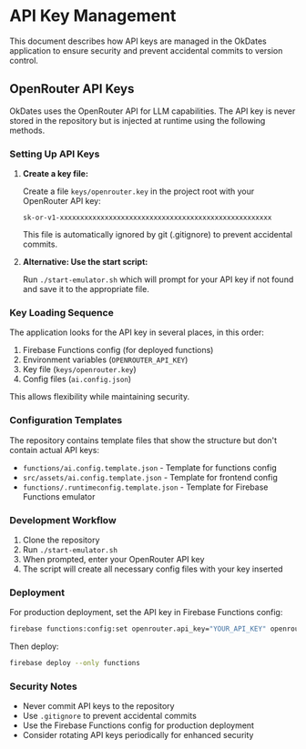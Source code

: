 # API Key Management

This document describes how API keys are managed in the OkDates application to ensure security and prevent accidental commits to version control.

## OpenRouter API Keys

OkDates uses the OpenRouter API for LLM capabilities. The API key is never stored in the repository but is injected at runtime using the following methods.

### Setting Up API Keys

1. **Create a key file:**
   
   Create a file `keys/openrouter.key` in the project root with your OpenRouter API key:
   ```
   sk-or-v1-xxxxxxxxxxxxxxxxxxxxxxxxxxxxxxxxxxxxxxxxxxxxxxxxxxxx
   ```

   This file is automatically ignored by git (.gitignore) to prevent accidental commits.

2. **Alternative: Use the start script:**
   
   Run `./start-emulator.sh` which will prompt for your API key if not found and save it to the appropriate file.

### Key Loading Sequence

The application looks for the API key in several places, in this order:

1. Firebase Functions config (for deployed functions)
2. Environment variables (`OPENROUTER_API_KEY`)
3. Key file (`keys/openrouter.key`) 
4. Config files (`ai.config.json`)

This allows flexibility while maintaining security.

### Configuration Templates

The repository contains template files that show the structure but don't contain actual API keys:

- `functions/ai.config.template.json` - Template for functions config
- `src/assets/ai.config.template.json` - Template for frontend config
- `functions/.runtimeconfig.template.json` - Template for Firebase Functions emulator

### Development Workflow

1. Clone the repository
2. Run `./start-emulator.sh`
3. When prompted, enter your OpenRouter API key
4. The script will create all necessary config files with your key inserted

### Deployment

For production deployment, set the API key in Firebase Functions config:

```bash
firebase functions:config:set openrouter.api_key="YOUR_API_KEY" openrouter.model="meta-llama/llama-4-maverick"
```

Then deploy:
```bash
firebase deploy --only functions
```

### Security Notes

- Never commit API keys to the repository
- Use `.gitignore` to prevent accidental commits
- Use the Firebase Functions config for production deployment
- Consider rotating API keys periodically for enhanced security
